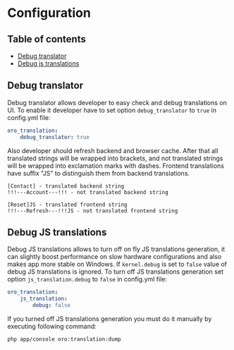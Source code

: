 Configuration
=============

Table of contents
----------------

- [Debug translator](#debug-translator)
- [Debug js translations](#debug-js-translations)

Debug translator
----------------

Debug translator allows developer to easy check and debug translations on UI. To enable it developer have to set
option `debug_translator` to `true` in config.yml file:

```yml
oro_translation:
    debug_translator: true
```

Also developer should refresh backend and browser cache. After that all translated strings will be wrapped into
brackets, and not translated strings will be wrapped into exclamation marks with dashes. Frontend translations
have suffix "JS" to distinguish them from backend translations.

```
[Contact] - translated backend string
!!!---Account---!!! - not translated backend string

[Reset]JS - translated frontend string
!!!---Refresh---!!!JS - not translated frontend string
```

Debug JS translations
---------------------

Debug JS translations allows to turn off on fly JS translations generation, it can
slightly boost performance on slow hardware configurations and also makes app more
stable on Windows. If `kernel.debug` is set to `false` value of debug JS translations
is ignored. To turn off JS translations generation set option `js_translation.debug`
to `false` in config.yml file:

```yml
oro_translation:
    js_translation:
        debug: false
```

If you turned off JS translations generation you must do it manually by executing following command:

```bash
php app/console oro:translation:dump
```
